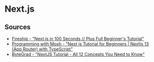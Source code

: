 # Next.js

## Sources
- [Fireship - "Next.js in 100 Seconds // Plus Full Beginner's Tutorial"](https://www.youtube.com/watch?v=Sklc_fQBmcs)
- [Programming with Mosh - "Next js Tutorial for Beginners | Nextjs 13 (App Router) with TypeScript"](https://www.youtube.com/watch?v=ZVnjOPwW4ZA)
- [ByteGrad - "NextJS Tutorial - All 12 Concepts You Need to Know"](https://www.youtube.com/watch?v=vwSlYG7hFk0)
